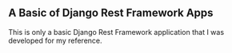 ## A Basic of Django Rest Framework Apps

This is only a basic Django Rest Framework application that I was developed for my reference.
